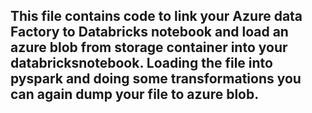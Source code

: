 ## This file contains code to link your Azure data Factory to Databricks notebook and load an azure blob from storage container into your databricksnotebook. Loading the file into pyspark and doing some transformations you can again dump your file to azure blob.
